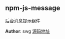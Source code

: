 <a name="module_npm-js-message"></a>

## npm-js-message
后台消息提示组件

**Author**: swg [源码地址](http://gitlab.sys.bandubanxie.com/fe/npm/tree/master/npm-js-message)  
